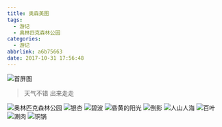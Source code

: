 ```yaml
---
title: 奥森美图
tags:
  - 游记
  - 奥林匹克森林公园
categories:
  - 游记
abbrlink: a6b75663
date: 2017-10-31 17:56:48
---
```


![首屏图](https://s1.ax1x.com/2020/07/17/UsU3vR.jpg)

<!-- more -->

> 天气不错 出来走走

![奥林匹克森林公园](https://s1.ax1x.com/2020/07/17/UyiFYQ.jpg)
![银杏](https://s1.ax1x.com/2020/07/17/UyPOWd.jpg)
![碧波](https://s1.ax1x.com/2020/07/17/UyPzOP.jpg)
![昏黄的阳光](https://s1.ax1x.com/2020/07/17/UyPjSA.jpg)
![倒影](https://s1.ax1x.com/2020/07/17/UyPvQI.jpg)
![人山人海](https://s1.ax1x.com/2020/07/17/UyP7dO.jpg)
![百叶](https://s1.ax1x.com/2020/07/17/UyPLJH.jpg)
![涮肉](https://s1.ax1x.com/2020/07/17/UyPqFe.jpg)
![铜锅](https://s1.ax1x.com/2020/07/17/UyPHoD.jpg)
